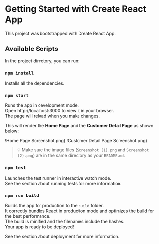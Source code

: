 # Getting Started with Create React App

This project was bootstrapped with Create React App.

## Available Scripts

In the project directory, you can run:

### `npm install`
Installs all the dependencies.

### `npm start`
Runs the app in development mode.  
Open http://localhost:3000 to view it in your browser.  
The page will reload when you make changes.  


This will render the **Home Page** and the **Customer Detail Page** as shown below:

!Home Page Screenshot.png)
!Customer Detail Page Screenshot.png)

> 💡 Make sure the image files (`Screenshot (1).png` and `Screenshot (2).png`) are in the same directory as your `README.md`.

### `npm test`
Launches the test runner in interactive watch mode.  
See the section about running tests for more information.

### `npm run build`
Builds the app for production to the `build` folder.  
It correctly bundles React in production mode and optimizes the build for the best performance.  
The build is minified and the filenames include the hashes.  
Your app is ready to be deployed!

See the section about deployment for more information.



